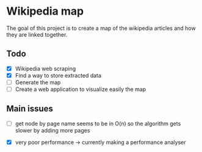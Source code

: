 # Wikipedia map

The goal of this project is to create a map of the wikipedia articles and how they are linked together.

## Todo
- [x] Wikipedia web scraping
- [x] Find a way to store extracted data
- [ ] Generate the map
- [ ] Create a web application to visualize easily the map

## Main issues
- [ ] get node by page name seems to be in O(n) so the algorithm gets slower by adding more pages
- [x] very poor performance -> currently making a performance analyser

